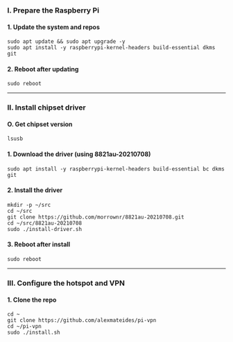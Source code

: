 ### I. Prepare the Raspberry Pi

#### 1. Update the system and repos

```shell
sudo apt update && sudo apt upgrade -y
sudo apt install -y raspberrypi-kernel-headers build-essential dkms git
```

#### 2. Reboot after updating

```shell
sudo reboot
```

---

### II. Install chipset driver

#### O. Get chipset version

```shell
lsusb
```

#### 1. Download the driver (using 8821au-20210708)

```shell
sudo apt install -y raspberrypi-kernel-headers build-essential bc dkms git
```

#### 2. Install the driver

```shell
mkdir -p ~/src
cd ~/src
git clone https://github.com/morrownr/8821au-20210708.git
cd ~/src/8821au-20210708
sudo ./install-driver.sh
```

#### 3. Reboot after install

```shell
sudo reboot
```

---

### III. Configure the hotspot and VPN

#### 1. Clone the repo

```shell
cd ~
git clone https://github.com/alexmateides/pi-vpn
cd ~/pi-vpn
sudo ./install.sh
```